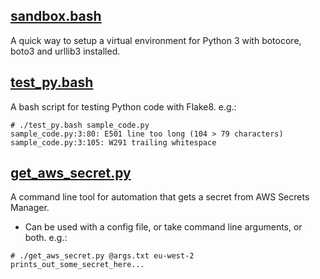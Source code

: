 [sandbox.bash](sandbox.bash)
------------

A quick way to setup a virtual environment for Python 3 with botocore, boto3 and urllib3 installed.

[test_py.bash](test_py.bash)
------------
A bash script for testing Python code with Flake8. e.g.:
<pre><code># ./test_py.bash sample_code.py
sample_code.py:3:80: E501 line too long (104 > 79 characters)
sample_code.py:3:105: W291 trailing whitespace
</code></pre>

[get_aws_secret.py](get_aws_secret.py)
-----------------

A command line tool for automation that gets a secret from AWS Secrets Manager.
- Can be used with a config file, or take command line arguments, or both. e.g.:
<pre><code># ./get_aws_secret.py @args.txt eu-west-2
prints_out_some_secret_here...
</code></pre>

